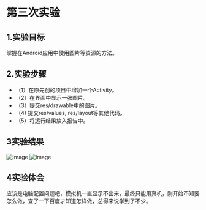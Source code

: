 # 第三次实验
## 1.实验目标
掌握在Android应用中使用图片等资源的方法。
## 2.实验步骤
* （1）在原先创的项目中增加一个Activity。
* （2）在界面中显示一张图片。
* （3）提交res/drawable中的图片。
* （4) 提交res/values, res/layout等其他代码。
* （5）将运行结果放入报告中。
## 3实验结果
![image](https://github.com/SummerMotion/android-labs-2018/blob/master/soft1614080902216/%E5%AE%9E%E9%AA%8C3%E7%BB%93%E6%9E%9C1.jpg)
![image](https://github.com/SummerMotion/android-labs-2018/blob/master/soft1614080902216/%E5%AE%9E%E9%AA%8C3%E7%BB%93%E6%9E%9C2.png)
## 4实验体会
应该是电脑配置问题吧，模拟机一直显示不出来，最终只能用真机，刚开始不知要怎么做，查了一下百度才知道怎样做，总得来说学到了不少。
